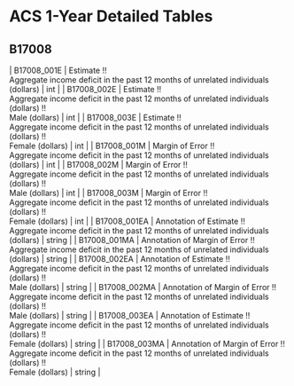 # ACS 1-Year Detailed Tables

## B17008

| B17008_001E | Estimate !!<br>Aggregate income deficit in the past 12 months of unrelated individuals (dollars) | int |
| B17008_002E | Estimate !!<br>Aggregate income deficit in the past 12 months of unrelated individuals (dollars) !!<br>Male (dollars) | int |
| B17008_003E | Estimate !!<br>Aggregate income deficit in the past 12 months of unrelated individuals (dollars) !!<br>Female (dollars) | int |
| B17008_001M | Margin of Error !!<br>Aggregate income deficit in the past 12 months of unrelated individuals (dollars) | int |
| B17008_002M | Margin of Error !!<br>Aggregate income deficit in the past 12 months of unrelated individuals (dollars) !!<br>Male (dollars) | int |
| B17008_003M | Margin of Error !!<br>Aggregate income deficit in the past 12 months of unrelated individuals (dollars) !!<br>Female (dollars) | int |
| B17008_001EA | Annotation of Estimate !!<br>Aggregate income deficit in the past 12 months of unrelated individuals (dollars) | string |
| B17008_001MA | Annotation of Margin of Error !!<br>Aggregate income deficit in the past 12 months of unrelated individuals (dollars) | string |
| B17008_002EA | Annotation of Estimate !!<br>Aggregate income deficit in the past 12 months of unrelated individuals (dollars) !!<br>Male (dollars) | string |
| B17008_002MA | Annotation of Margin of Error !!<br>Aggregate income deficit in the past 12 months of unrelated individuals (dollars) !!<br>Male (dollars) | string |
| B17008_003EA | Annotation of Estimate !!<br>Aggregate income deficit in the past 12 months of unrelated individuals (dollars) !!<br>Female (dollars) | string |
| B17008_003MA | Annotation of Margin of Error !!<br>Aggregate income deficit in the past 12 months of unrelated individuals (dollars) !!<br>Female (dollars) | string |

